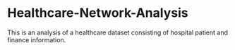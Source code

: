# Healthcare-Network-Analysis
This is an analysis of a healthcare dataset consisting of hospital patient and finance information.
